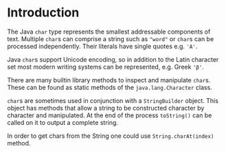# Introduction

The Java `char` type represents the smallest addressable components of text.
Multiple `char`s can comprise a string such as `"word"` or `char`s can be
processed independently. Their literals have single quotes e.g. `'A'`.

Java `char`s support Unicode encoding, so in addition to the Latin character set
most modern writing systems  can be represented,
e.g.  Greek `'β'`. 

There are many builtin library methods to inspect and manipulate `char`s. These
can be found as static methods of the `java.lang.Character` class.

`char`s are sometimes used in conjunction with a `StringBuilder` object.
This object has methods that allow a string to be constructed
character by character and manipulated. At the end of the process
`toString()` can be called on it to output a complete string.

In order to get chars from the String one could use `String.charAt(index)` method. 
